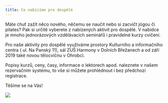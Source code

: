 ```yaml
---
title: Co nabízíme pro dospělé
---
```

Máte chuť zažít něco nového, něčemu se naučit nebo si zacvičt jógou či pilates? Pak si určitě vyberete z nabízených aktivit pro dospělé. V nabídce je mnoho jednorázových vzdělávacích seminářů i pravidelné kurzy cvičení.

Pro naše aktivity pro dospělé využíváme prostory Kulturního a informačního centra ( ul. Na Panský 11), sál ZUŠ Harmony v Dolních Břežanech a od září 2019 také novou  tělocvičnu v Ohrobci.

Popisy kurzů, ceny, časy, informace o lektorech apod. naleznete v našem rezervačním systému, to vše si můžete prohlédnout i bez předchozí registrace.

Těšíme se na Vás!

![](/images/uploads/2019_2020_vigvam_nabizi_a_pripravuje.jpg)